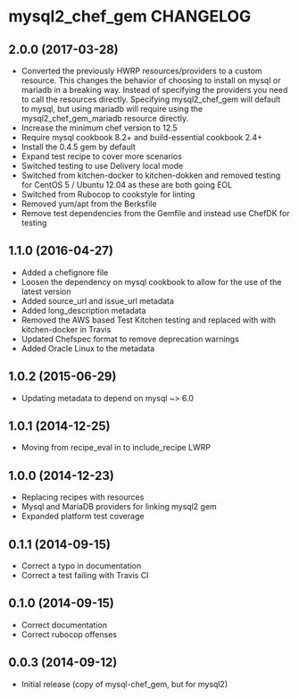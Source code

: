 # mysql2_chef_gem CHANGELOG

## 2.0.0 (2017-03-28)

- Converted the previously HWRP resources/providers to a custom resource. This changes the behavior of choosing to install on mysql or mariadb in a breaking way. Instead of specifying the providers you need to call the resources directly. Specifying mysql2_chef_gem will default to mysql, but using mariadb will require using the mysql2_chef_gem_mariadb resource directly.
- Increase the minimum chef version to 12.5
- Require mysql cookbook 8.2+ and build-essential cookbook 2.4+
- Install the 0.4.5 gem by default
- Expand test recipe to cover more scenarios
- Switched testing to use Delivery local mode
- Switched from kitchen-docker to kitchen-dokken and removed testing for CentOS 5 / Ubuntu 12.04 as these are both going EOL
- Switched from Rubocop to cookstyle for linting
- Removed yum/apt from the Berksfile
- Remove test dependencies from the Gemfile and instead use ChefDK for testing

## 1.1.0 (2016-04-27)

- Added a chefignore file
- Loosen the dependency on mysql cookbook to allow for the use of the latest version
- Added source_url and issue_url metadata
- Added long_description metadata
- Removed the AWS based Test Kitchen testing and replaced with with kitchen-docker in Travis
- Updated Chefspec format to remove deprecation warnings
- Added Oracle Linux to the metadata

## 1.0.2 (2015-06-29)

- Updating metadata to depend on mysql ~> 6.0

## 1.0.1 (2014-12-25)

- Moving from recipe_eval in to include_recipe LWRP

## 1.0.0 (2014-12-23)

- Replacing recipes with resources
- Mysql and MariaDB providers for linking mysql2 gem
- Expanded platform test coverage

## 0.1.1 (2014-09-15)

- Correct a typo in documentation
- Correct a test failing with Travis CI

## 0.1.0 (2014-09-15)

- Correct documentation
- Correct rubocop offenses

## 0.0.3 (2014-09-12)

- Initial release (copy of mysql-chef_gem, but for mysql2)
